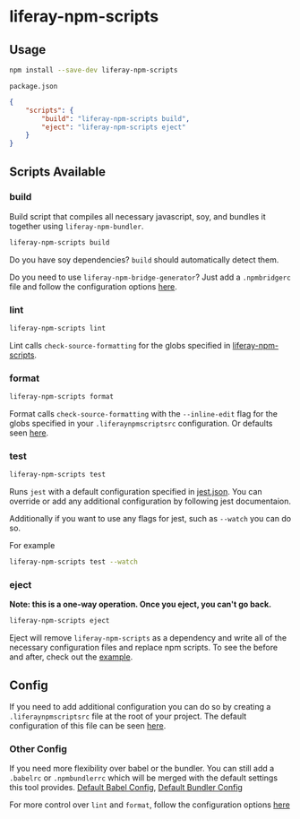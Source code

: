 # liferay-npm-scripts

## Usage

```sh
npm install --save-dev liferay-npm-scripts
```

`package.json`

```json
{
	"scripts": {
		"build": "liferay-npm-scripts build",
		"eject": "liferay-npm-scripts eject"
	}
}
```

## Scripts Available

### build

Build script that compiles all necessary javascript, soy, and bundles it together using `liferay-npm-bundler`.

```sh
liferay-npm-scripts build
```

Do you have soy dependencies? `build` should automatically detect them.

Do you need to use `liferay-npm-bridge-generator`? Just add a `.npmbridgerc` file and follow the configuration options [here](https://github.com/liferay/liferay-npm-build-tools/wiki/How-to-use-liferay-npm-bridge-generator).

### lint

```sh
liferay-npm-scripts lint
```

Lint calls `check-source-formatting` for the globs specified in [liferay-npm-scripts](./src/config/liferay-npm-scripts.json#L14-L20).

### format

```sh
liferay-npm-scripts format
```

Format calls `check-source-formatting` with the `--inline-edit` flag for the globs specified in your `.liferaynpmscriptsrc` configuration. Or defaults seen [here](./src/config/liferay-npm-scripts.json#L7-L13).

### test

```sh
liferay-npm-scripts test
```

Runs `jest` with a default configuration specified in [jest.json](./src/config/jest.json). You can override or add any additional configuration by following jest documentaion.

Additionally if you want to use any flags for jest, such as `--watch` you can do so.

For example

```sh
liferay-npm-scripts test --watch
```

### eject

**Note: this is a one-way operation. Once you eject, you can't go back.**

```sh
liferay-npm-scripts eject
```

Eject will remove `liferay-npm-scripts` as a dependency and write all of the necessary configuration files and replace npm scripts. To see the before and after, check out the [example](./example/eject).

## Config

If you need to add additional configuration you can do so by creating a `.liferaynpmscriptsrc` file at the root of your project. The default configuration of this file can be seen [here](./src/config/liferay-npm-scripts.json).

### Other Config

If you need more flexibility over babel or the bundler. You can still add a `.babelrc` or `.npmbundlerrc` which will be merged with the default settings this tool provides. [Default Babel Config](./src/config/babel.json), [Default Bundler Config](./src/config/npm-bundler.json)

For more control over `lint` and `format`, follow the configuration options [here](https://github.com/liferay/liferay-frontend-source-formatter#custom-configuration)
